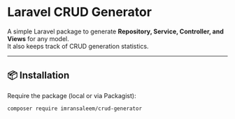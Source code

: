 # Laravel CRUD Generator

A simple Laravel package to generate **Repository, Service, Controller, and Views** for any model.  
It also keeps track of CRUD generation statistics.

---

## 📦 Installation

Require the package (local or via Packagist):  

```bash
composer require imransaleem/crud-generator
